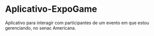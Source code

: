 # Aplicativo-ExpoGame
Aplicativo para interagir com participantes de um evento em que estou gerenciando, no senac Americana.
